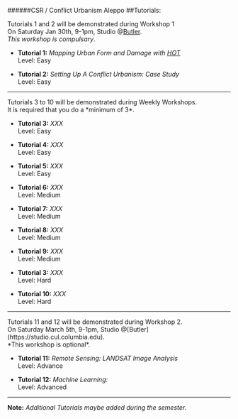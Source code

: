 ######CSR / Conflict Urbanism Aleppo
##Tutorials:

Tutorials 1 and 2 will be demonstrated during Workshop 1</br>
On Saturday Jan 30th, 9-1pm, Studio @[Butler](https://studio.cul.columbia.edu).</br>
*This workshop is compulsary*.

+ **Tutorial 1:** 
*Mapping Urban Form and Damage with [HOT](http://hotosm.org)* </br>
Level: Easy

+ **Tutorial 2:** 
*Setting Up A Conflict Urbanism: Case Study*</br>
Level: Easy

<hr/>
Tutorials 3 to 10 will be demonstrated during Weekly Workshops.</br> 
It is required that you do a *minimum of 3*.

+ **Tutorial 3:** 
*XXX*</br>
Level: Easy

+ **Tutorial 4:** 
*XXX*</br>
Level: Easy

+ **Tutorial 5:** 
*XXX*</br>
Level: Easy

+ **Tutorial 6:** 
*XXX*</br>
Level: Medium

+ **Tutorial 7:** 
*XXX*</br>
Level: Medium

+ **Tutorial 8:** 
*XXX*</br>
Level: Medium

+ **Tutorial 9:** 
*XXX*</br>
Level: Medium

+ **Tutorial 3:** 
*XXX*</br>
Level: Hard

+ **Tutorial 10:** 
*XXX*</br>
Level: Hard

<hr/>
Tutorials 11 and 12 will be demonstrated during Workshop 2. </br> 
On Saturday March 5th, 9-1pm, Studio @[Butler](https://studio.cul.columbia.edu).</br>
*This workshop is optional*.

+ **Tutorial 11:** 
*Remote Sensing: LANDSAT Image Analysis*</br>
Level: Advance

+ **Tutorial 12:** 
*Machine Learning:*</br>
Level: Advanced

<hr/>

**Note:**
*Additional Tutorials maybe added during the semester.*
